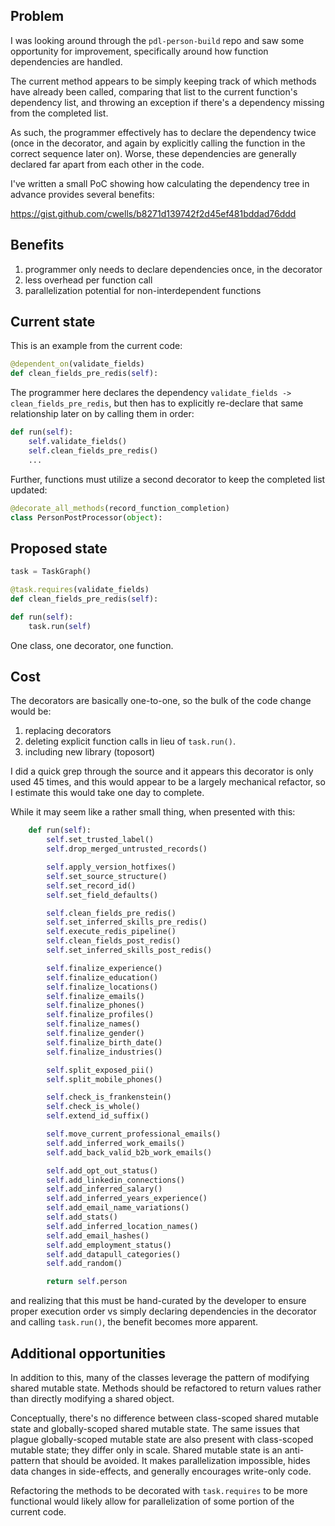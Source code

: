 Problem
-------
I was looking around through the `pdl-person-build` repo and saw some opportunity for improvement, specifically around how function dependencies are handled.

The current method appears to be simply keeping track of which methods have already been called, comparing that list to the current function's dependency list, and throwing an exception if there's a dependency missing
from the completed list.

As such, the programmer effectively has to declare the dependency twice (once in the decorator, and again by explicitly calling the function in the correct sequence later on). Worse, these dependencies are generally declared far apart from each other in the code.

I've written a small PoC showing how calculating the dependency tree in advance provides several benefits:

https://gist.github.com/cwells/b8271d139742f2d45ef481bddad76ddd

Benefits
--------
1. programmer only needs to declare dependencies once, in the decorator
2. less overhead per function call
3. parallelization potential for non-interdependent functions

Current state
-------------
This is an example from the current code:
```python
@dependent_on(validate_fields)
def clean_fields_pre_redis(self):
```

The programmer here declares the dependency `validate_fields -> clean_fields_pre_redis`, but then has to explicitly re-declare
that same relationship later on by calling them in order:

```python
def run(self):
    self.validate_fields()
    self.clean_fields_pre_redis()
    ...
```

Further, functions must utilize a second decorator to keep the completed list updated:

```python
@decorate_all_methods(record_function_completion)
class PersonPostProcessor(object):
```

Proposed state
--------------
```python
task = TaskGraph()

@task.requires(validate_fields)
def clean_fields_pre_redis(self):
```

```python
def run(self):
    task.run(self)
```
One class, one decorator, one function.

Cost
----
The decorators are basically one-to-one, so the bulk of the code change would be:
1. replacing decorators
2. deleting explicit function calls in lieu of `task.run()`.
3. including new library (toposort)

I did a quick grep through the source and it appears this decorator
is only used 45 times, and this would appear to be a largely mechanical
refactor, so I estimate this would take one day to complete.

While it may seem like a rather small thing, when presented with this:

```python
    def run(self):
        self.set_trusted_label()
        self.drop_merged_untrusted_records()

        self.apply_version_hotfixes()
        self.set_source_structure()
        self.set_record_id()
        self.set_field_defaults()

        self.clean_fields_pre_redis()
        self.set_inferred_skills_pre_redis()
        self.execute_redis_pipeline()
        self.clean_fields_post_redis()
        self.set_inferred_skills_post_redis()

        self.finalize_experience()
        self.finalize_education()
        self.finalize_locations()
        self.finalize_emails()
        self.finalize_phones()
        self.finalize_profiles()
        self.finalize_names()
        self.finalize_gender()
        self.finalize_birth_date()
        self.finalize_industries()

        self.split_exposed_pii()
        self.split_mobile_phones()

        self.check_is_frankenstein()
        self.check_is_whole()
        self.extend_id_suffix()

        self.move_current_professional_emails()
        self.add_inferred_work_emails()
        self.add_back_valid_b2b_work_emails()

        self.add_opt_out_status()
        self.add_linkedin_connections()
        self.add_inferred_salary()
        self.add_inferred_years_experience()
        self.add_email_name_variations()
        self.add_stats()
        self.add_inferred_location_names()
        self.add_email_hashes()
        self.add_employment_status()
        self.add_datapull_categories()
        self.add_random()

        return self.person
```

and realizing that this must be hand-curated by the developer to
ensure proper execution order vs simply declaring dependencies in the decorator and calling `task.run()`, the benefit becomes more apparent.


Additional opportunities
------------------------
In addition to this, many of the classes leverage the pattern of modifying shared mutable state. Methods should be refactored to return values
rather than directly modifying a shared object.

Conceptually, there's no difference between class-scoped shared mutable state and globally-scoped shared mutable state. The same issues that
plague globally-scoped mutable state are also present with class-scoped mutable state; they differ only in scale. Shared mutable state
is an anti-pattern that should be avoided. It makes parallelization impossible, hides data changes in side-effects, and generally encourages
write-only code.

Refactoring the methods to be decorated with `task.requires` to be more functional would likely allow for parallelization of some portion of
the current code.
